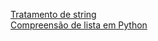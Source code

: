 <a href="https://algoritmosempython.com.br/cursos/programacao-python/strings/" target="_blank" rel="nofollow">Tratamento de string</a> </br>
<a href="https://www.pythonforbeginners.com/basics/list-comprehensions-in-python" target="_blank" rel="nofollow">Compreensão de lista em Python</a> </br>